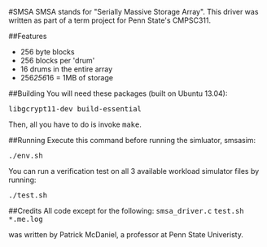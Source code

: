 #SMSA
SMSA stands for "Serially Massive Storage Array".
This driver was written as part of a term project for Penn State's CMPSC311.

##Features
* 256 byte blocks
* 256 blocks per 'drum'
* 16 drums in the entire array
* 256*256*16 = 1MB of storage

##Building
You will need these packages (built on Ubuntu 13.04):

<tt>libgcrypt11-dev
build-essential</tt>

Then, all you have to do is invoke <tt>make</tt>.

##Running
Execute this command before running the simluator, smsasim:

<tt>./env.sh</tt>

You can run a verification test on all 3 available workload simulator files by running:

<tt>./test.sh</tt>

##Credits
All code except for the following:
<tt>smsa_driver.c</tt>
<tt>test.sh</tt>
<tt>*.me.log</tt>

was written by Patrick McDaniel, a professor at Penn State Univeristy.
